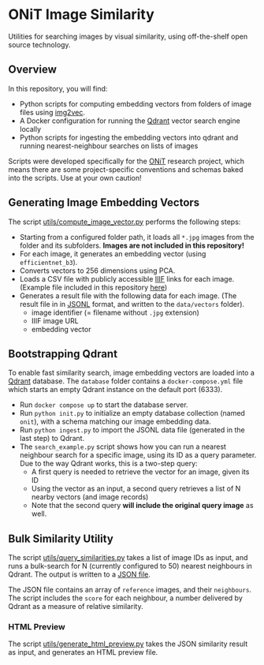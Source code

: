 # ONiT Image Similarity

Utilities for searching images by visual similarity, using off-the-shelf open source technology.

## Overview

In this repository, you will find:

- Python scripts for computing embedding vectors from folders of image files using [img2vec](https://github.com/christiansafka/img2vec).
- A Docker configuration for running the [Qdrant](https://qdrant.tech/) vector search engine locally
- Python scripts for ingesting the embedding vectors into qdrant and running nearest-neighbour searches on lists of images

Scripts were developed specifically for the [ONiT](https://onit.oeaw.ac.at/) research project, which means there are some
project-specific conventions and schemas baked into the scripts. Use at your own caution!

## Generating Image Embedding Vectors

The script [utils/compute_image_vector.py](blob/main/utils/compute_image_vectors.py) performs the following steps:

- Starting from a configured folder path, it loads all `*.jpg` images from the folder and its subfolders. __Images are not included in this repository!__
- For each image, it generates an embedding vector (using `efficientnet_b3`).
- Converts vectors to 256 dimensions using PCA.
- Loads a CSV file with publicly accessible [IIIF](https://iiif.io/) links for each image. (Example file included in this repository [here](blob/main/data/source_data/D17_IIIF.csv))
- Generates a result file with the following data for each image. (The result file in in [JSONL](https://jsonlines.org/) format, and written to the `data/vectors` folder).
  - image identifier (= filename without `.jpg` extension)
  - IIIF image URL
  - embedding vector

## Bootstrapping Qdrant

To enable fast similarity search, image embedding vectors are loaded into a [Qdrant](https://qdrant.tech/) database. The `database` 
folder contains a `docker-compose.yml` file which starts an empty Qdrant instance on the default port (6333).

- Run `docker compose up` to start the database server.
- Run `python init.py` to initialize an empty database collection (named `onit`), with a schema matching our image embedding data.
- Run `python ingest.py` to import the JSONL data file (generated in the last step) to Qdrant.
- The `search_example.py` script shows how you can run a nearest neighbour search for a specific image, using its ID as a query parameter. Due
  to the way Qdrant works, this is a two-step query:
  - A first query is needed to retrieve the vector for an image, given its ID
  - Using the vector as an input, a second query retrieves a list of N nearby vectors (and image records)
  - Note that the second query __will include the original query image__ as well.

## Bulk Similarity Utility

The script [utils/query_similarities.py](blob/main/utils/query_similarities.py) takes a list of image IDs as input, and runs a bulk-search
for N (currently configured to 50) nearest neighbours in Qdrant. The output is written to a [JSON file](https://github.com/travelogues/onit-image-similarity/blob/main/data/neighbours/neighbours.json).

The JSON file contains an array of `reference` images, and their `neighbours`. The script includes the `score` for each neighbour, a number delivered by Qdrant as a measure of relative similarity.

### HTML Preview

The script [utils/generate_html_preview.py](blob/main/utils/generate_html_preview.py) takes the JSON similarity result as input, and generates an HTML preview file.
 

